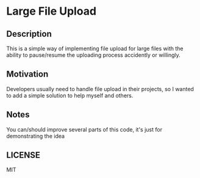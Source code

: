 # Large File Upload

## Description

This is a simple way of implementing file upload for large files with the ability to pause/resume the uploading process accidently or willingly.

## Motivation

Developers usually need to handle file upload in their projects, so I wanted to add a simple solution to help myself and others.

## Notes

You can/should improve several parts of this code, it's just for demonstrating the idea

## LICENSE

MIT